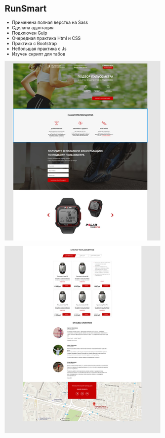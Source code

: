 # RunSmart

- Применена полная верстка на Sass
- Сделана адаптация
- Подключен Gulp
- Очередная практика Html и CSS
- Практика с Bootstrap
- Небольшая практика с Js
- Изучен скрипт для табов

![Screenshot](https://github.com/ZeRcooI/RunSmart/blob/main/src/figma/Screenshot%201.jpg)

![Screenshot](https://github.com/ZeRcooI/RunSmart/blob/main/src/figma/Screenshot%202.jpg)
